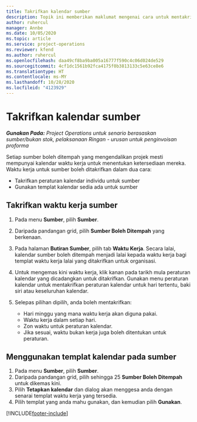 ```yaml
---
title: Takrifkan kalendar sumber
description: Topik ini memberikan maklumat mengenai cara untuk mentakrifkan kalendar waktu kerja untuk sumber dalam Project Operations.
author: ruhercul
manager: Annbe
ms.date: 10/05/2020
ms.topic: article
ms.service: project-operations
ms.reviewer: kfend
ms.author: ruhercul
ms.openlocfilehash: daa49cf8ba9ba005a16777f590c4c06d024de529
ms.sourcegitcommit: 4cf1dc1561b92fca4175f0b3813133c5e63ce8e6
ms.translationtype: HT
ms.contentlocale: ms-MY
ms.lasthandoff: 10/28/2020
ms.locfileid: "4123929"
---
```

# <a name="define-resource-calendars"></a>Takrifkan kalendar sumber

_**Gunakan Pada:** Project Operations untuk senario berasaskan sumber/bukan stok, pelaksanaan Ringan - urusan untuk penginvoisan proforma_

Setiap sumber boleh ditempah yang mengendalikan projek mesti mempunyai kalendar waktu kerja untuk menentukan ketersediaan mereka. Waktu kerja untuk sumber boleh ditakrifkan dalam dua cara: 

   - Takrifkan peraturan kalendar individu untuk sumber
   - Gunakan templat kalendar sedia ada untuk sumber

## <a name="define-a-resources-working-hours"></a>Takrifkan waktu kerja sumber

1. Pada menu **Sumber**, pilih **Sumber**.
2. Daripada pandangan grid, pilih **Sumber Boleh Ditempah** yang berkenaan.
3. Pada halaman **Butiran Sumber**, pilih tab **Waktu Kerja**. Secara lalai, kalendar sumber boleh ditempah menjadi lalai kepada waktu kerja bagi templat waktu kerja lalai yang ditakrifkan untuk organisasi.
4. Untuk mengemas kini waktu kerja, klik kanan pada tarikh mula peraturan kalendar yang dicadangkan untuk ditakrifkan. Gunakan menu peraturan kalendar untuk mentakrifkan peraturan kalendar untuk hari tertentu, baki siri atau keseluruhan kalendar.
5. Selepas pilihan dipilih, anda boleh mentakrifkan:

    - Hari minggu yang mana waktu kerja akan diguna pakai.
    - Waktu kerja dalam setiap hari.
    - Zon waktu untuk peraturan kalendar.
    - Jika sesuai, waktu bukan kerja juga boleh ditentukan untuk peraturan.

## <a name="applying-a-calendar-template-to-a-resource"></a>Menggunakan templat kalendar pada sumber

1. Pada menu **Sumber**, pilih **Sumber**.
2. Daripada pandangan grid, pilih sehingga 25 **Sumber Boleh Ditempah** untuk dikemas kini.
3. Pilih **Tetapkan kalendar** dan dialog akan menggesa anda dengan senarai templat waktu kerja yang tersedia.
4. Pilih templat yang anda mahu gunakan, dan kemudian pilih **Gunakan**.


[!INCLUDE[footer-include](../includes/footer-banner.md)]